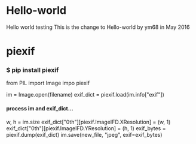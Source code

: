 # Hello-world
Hello world testing
This is the change to Hello-world by ym68 in May 2016


# piexif
### $ pip install piexif

from PIL import Image
impo piexif

im = Image.open(filename)
exif_dict = piexif.load(im.info["exif"])
#### process im and exif_dict...
w, h = im.size
exif_dict["0th"][piexif.ImageIFD.XResolution] = (w, 1)
exif_dict["0th"][piexif.ImageIFD.YResolution] = (h, 1)
exif_bytes = piexif.dump(exif_dict)
im.save(new_file, "jpeg", exif=exif_bytes)
